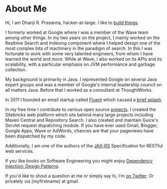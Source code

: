 <meta noindex/>
<meta published="29 May 2011"/>

# About Me

Hi, I am Dhanji R. Prasanna, hacker-at-large. I like to [build things](http://rethrick.com/projects).

I formerly worked at Google where I was a member of the Wave team among other things. In my two
years on the project, I mainly worked on the Realtime Search and Indexing component where I
helped design one of the most complex bits of machinery in the paradigm of search. In this I
 was fortunate to work with some very talented engineers, from whom I have learned the world and
 more. While at Wave, I also worked on its APIs and its scalability, with a
 particular emphasis on JVM performance and garbage collection.

My background is primarily in Java. I represented Google on several Java expert groups and was a
member of Google's internal leadership council on all matters Java. Before that I worked as a
consultant at ThoughtWorks.

In 2011 I founded an email startup called [Fluent](http://fluent.io) which caused a [brief splash](http://rethrick.com/projects).

In my free time I contribute to various open source [projects](/projects).
I created the Sitebricks web platform which sits behind many large projects including Maven
Central and Repository Search. I also created and maintain Guice's Servlet request dispatching
module. If you have ever used Gmail, Blogger, Google Apps, Wave or AdWords, chances are that
your pageviews have been dispatched by my code.

Additionally, I am one of the authors of the [JAX-RS](http://en.wikipedia.org/wiki/Java_API_for_RESTful_Web_Services)
 Specification for RESTful web services.

If you like books on Software Engineering you might enjoy [Dependency Injection: Design Patterns](http://manning.com/prasanna).

If you'd like to shout a question at me or simply say hi, I'm [on Twitter](http://twitter.com/dhanji).
 Or privately via [myfirstname] at gmail.
